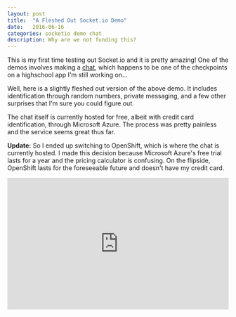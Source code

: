 ```yaml
---
layout: post
title:  "A Fleshed Out Socket.io Demo"
date:   2016-06-16
categories: socketio demo chat
description: Why are we not funding this?
---
```


This is my first time testing out Socket.io and it is pretty amazing! One of the demos involves making a [chat](http://socket.io/get-started/chat/), which happens to be one of the checkpoints on a highschool app I'm still working on... 

Well, here is a slightly fleshed out version of the above demo. It includes identification through random numbers, private messaging, and a few other surprises that I'm sure you could figure out.

The chat itself is currently hosted for free, albeit with credit card identification, through Microsoft Azure. The process was pretty painless and the service seems great thus far.

**Update:** So I ended up switching to OpenShift, which is where the chat is currently hosted. I made this decision because Microsoft Azure's free trial lasts for a year and the pricing calculator is confusing. On the flipside, OpenShift lasts for the foreseeable future and doesn't have my credit card.

<iframe src="https://chat.chilly.blue" style="width: 100%; min-height: 300px; border:none;"></iframe>
